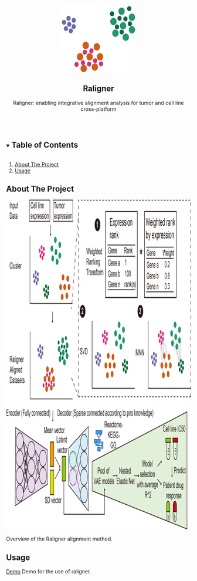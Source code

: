 
<!-- PROJECT LOGO -->
<br />
<p align="center">
  <a href="https://github.com/liuchuwei/Raligner">
    <img src="_plots/logo.png" alt="Logo" width="200" height="180">
  </a>

<h2 align="center">Raligner</h2>

  <p align="center">
    Raligner: enabling integrative alignment analysis for tumor and cell line cross-platform
    <br />
    <br />
    <br />
  </p>
</p>

<!-- TABLE OF CONTENTS -->
<details open="open">
  <summary><h2 style="display: inline-block">Table of Contents</h2></summary>

  
  <ol>
    <li>
      <a href="#about-the-project">About The Project</a>
    </li>
    <li><a href="#usage">Usage</a></li>
  </ol>
</details>


<!-- ABOUT THE PROJECT -->

## About The Project

<p align="left">
  <a href="https://github.com/liuchuwei/Raligner">
    <img src="_plots/Fig1.Graphical.png" alt="Logo" width="800" height="900">
  </a>
  </p>

Overview of the Raligner alignment method.

<!-- GETTING STARTED -->

## Usage

   [Demo](https://drive.google.com/file/d/1N9zOp5XRfFWccFChPXqManVqXNHK7BiU/view?usp=sharing) Demo for the use of raligner.

